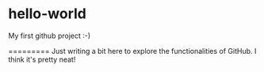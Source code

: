 # hello-world
My first github project :-)

=========
Just writing a bit here to explore the functionalities of GitHub. I think it's pretty neat!

